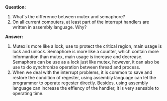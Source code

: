 **Question:**

1. What's the difference between mutex and semaphore? 
2. On all current computers, at least part of the interrupt handlers are written in assembly language. Why?

**Answer:**

1. Mutex is more like a lock, use to protect the critical region, main usage is lock and unlock. Semaphore is more like a counter, which contain more informantion than mutex, main usage is increase and decrease. Semaphore can be use as a lock just like mutex, however, it can also be use to do synchronize operation between thread and process.
2. When we deal with the interrupt problems, it is common to save and restore the condition of regester, using assembly language can let the programmer to operate regester directly. Besides, using assembly language can increase the effiency of the handler, it is very sensable to operating time.